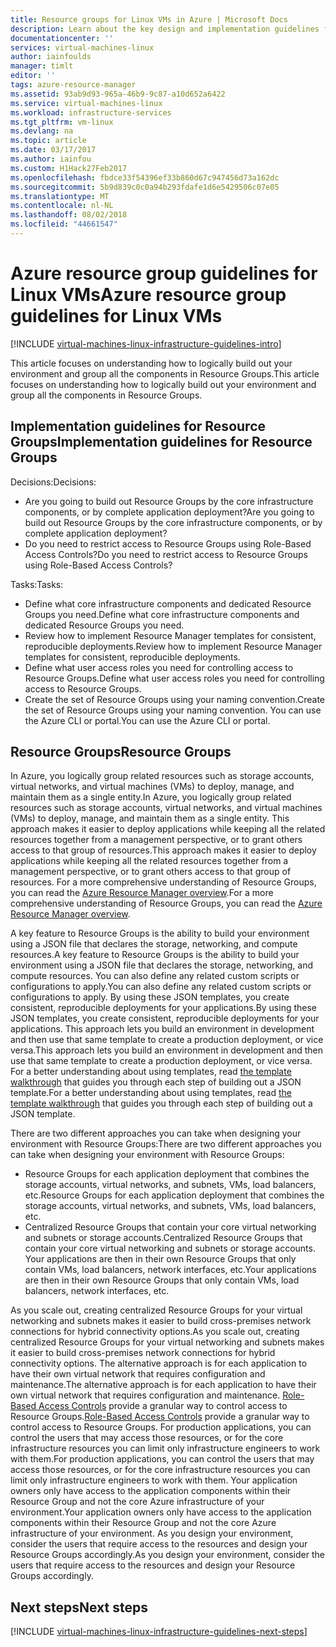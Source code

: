 ```yaml
---
title: Resource groups for Linux VMs in Azure | Microsoft Docs
description: Learn about the key design and implementation guidelines for deploying Resource Groups in Azure infrastructure services.
documentationcenter: ''
services: virtual-machines-linux
author: iainfoulds
manager: timlt
editor: ''
tags: azure-resource-manager
ms.assetid: 93ab9d93-965a-46b9-9c87-a10d652a6422
ms.service: virtual-machines-linux
ms.workload: infrastructure-services
ms.tgt_pltfrm: vm-linux
ms.devlang: na
ms.topic: article
ms.date: 03/17/2017
ms.author: iainfou
ms.custom: H1Hack27Feb2017
ms.openlocfilehash: fbdce33f54396ef33b860d67c947456d73a162dc
ms.sourcegitcommit: 5b9d839c0c0a94b293fdafe1d6e5429506c07e05
ms.translationtype: MT
ms.contentlocale: nl-NL
ms.lasthandoff: 08/02/2018
ms.locfileid: "44661547"
---
```

# <a name="azure-resource-group-guidelines-for-linux-vms"></a><span data-ttu-id="a2483-103">Azure resource group guidelines for Linux VMs</span><span class="sxs-lookup"><span data-stu-id="a2483-103">Azure resource group guidelines for Linux VMs</span></span> 

[!INCLUDE [virtual-machines-linux-infrastructure-guidelines-intro](../../../includes/virtual-machines-linux-infrastructure-guidelines-intro.md)]

<span data-ttu-id="a2483-104">This article focuses on understanding how to logically build out your environment and group all the components in Resource Groups.</span><span class="sxs-lookup"><span data-stu-id="a2483-104">This article focuses on understanding how to logically build out your environment and group all the components in Resource Groups.</span></span>

## <a name="implementation-guidelines-for-resource-groups"></a><span data-ttu-id="a2483-105">Implementation guidelines for Resource Groups</span><span class="sxs-lookup"><span data-stu-id="a2483-105">Implementation guidelines for Resource Groups</span></span>
<span data-ttu-id="a2483-106">Decisions:</span><span class="sxs-lookup"><span data-stu-id="a2483-106">Decisions:</span></span>

* <span data-ttu-id="a2483-107">Are you going to build out Resource Groups by the core infrastructure components, or by complete application deployment?</span><span class="sxs-lookup"><span data-stu-id="a2483-107">Are you going to build out Resource Groups by the core infrastructure components, or by complete application deployment?</span></span>
* <span data-ttu-id="a2483-108">Do you need to restrict access to Resource Groups using Role-Based Access Controls?</span><span class="sxs-lookup"><span data-stu-id="a2483-108">Do you need to restrict access to Resource Groups using Role-Based Access Controls?</span></span>

<span data-ttu-id="a2483-109">Tasks:</span><span class="sxs-lookup"><span data-stu-id="a2483-109">Tasks:</span></span>

* <span data-ttu-id="a2483-110">Define what core infrastructure components and dedicated Resource Groups you need.</span><span class="sxs-lookup"><span data-stu-id="a2483-110">Define what core infrastructure components and dedicated Resource Groups you need.</span></span>
* <span data-ttu-id="a2483-111">Review how to implement Resource Manager templates for consistent, reproducible deployments.</span><span class="sxs-lookup"><span data-stu-id="a2483-111">Review how to implement Resource Manager templates for consistent, reproducible deployments.</span></span>
* <span data-ttu-id="a2483-112">Define what user access roles you need for controlling access to Resource Groups.</span><span class="sxs-lookup"><span data-stu-id="a2483-112">Define what user access roles you need for controlling access to Resource Groups.</span></span>
* <span data-ttu-id="a2483-113">Create the set of Resource Groups using your naming convention.</span><span class="sxs-lookup"><span data-stu-id="a2483-113">Create the set of Resource Groups using your naming convention.</span></span> <span data-ttu-id="a2483-114">You can use the Azure CLI or portal.</span><span class="sxs-lookup"><span data-stu-id="a2483-114">You can use the Azure CLI or portal.</span></span>

## <a name="resource-groups"></a><span data-ttu-id="a2483-115">Resource Groups</span><span class="sxs-lookup"><span data-stu-id="a2483-115">Resource Groups</span></span>
<span data-ttu-id="a2483-116">In Azure, you logically group related resources such as storage accounts, virtual networks, and virtual machines (VMs) to deploy, manage, and maintain them as a single entity.</span><span class="sxs-lookup"><span data-stu-id="a2483-116">In Azure, you logically group related resources such as storage accounts, virtual networks, and virtual machines (VMs) to deploy, manage, and maintain them as a single entity.</span></span> <span data-ttu-id="a2483-117">This approach makes it easier to deploy applications while keeping all the related resources together from a management perspective, or to grant others access to that group of resources.</span><span class="sxs-lookup"><span data-stu-id="a2483-117">This approach makes it easier to deploy applications while keeping all the related resources together from a management perspective, or to grant others access to that group of resources.</span></span> <span data-ttu-id="a2483-118">For a more comprehensive understanding of Resource Groups, you can read the [Azure Resource Manager overview](../../azure-resource-manager/resource-group-overview.md).</span><span class="sxs-lookup"><span data-stu-id="a2483-118">For a more comprehensive understanding of Resource Groups, you can read the [Azure Resource Manager overview](../../azure-resource-manager/resource-group-overview.md).</span></span>

<span data-ttu-id="a2483-119">A key feature to Resource Groups is the ability to build your environment using a JSON file that declares the storage, networking, and compute resources.</span><span class="sxs-lookup"><span data-stu-id="a2483-119">A key feature to Resource Groups is the ability to build your environment using a JSON file that declares the storage, networking, and compute resources.</span></span> <span data-ttu-id="a2483-120">You can also define any related custom scripts or configurations to apply.</span><span class="sxs-lookup"><span data-stu-id="a2483-120">You can also define any related custom scripts or configurations to apply.</span></span> <span data-ttu-id="a2483-121">By using these JSON templates, you create consistent, reproducible deployments for your applications.</span><span class="sxs-lookup"><span data-stu-id="a2483-121">By using these JSON templates, you create consistent, reproducible deployments for your applications.</span></span> <span data-ttu-id="a2483-122">This approach lets you build an environment in development and then use that same template to create a production deployment, or vice versa.</span><span class="sxs-lookup"><span data-stu-id="a2483-122">This approach lets you build an environment in development and then use that same template to create a production deployment, or vice versa.</span></span> <span data-ttu-id="a2483-123">For a better understanding about using templates, read [the template walkthrough](../../azure-resource-manager/resource-manager-template-walkthrough.md) that guides you through each step of building out a JSON template.</span><span class="sxs-lookup"><span data-stu-id="a2483-123">For a better understanding about using templates, read [the template walkthrough](../../azure-resource-manager/resource-manager-template-walkthrough.md) that guides you through each step of building out a JSON template.</span></span>

<span data-ttu-id="a2483-124">There are two different approaches you can take when designing your environment with Resource Groups:</span><span class="sxs-lookup"><span data-stu-id="a2483-124">There are two different approaches you can take when designing your environment with Resource Groups:</span></span>

* <span data-ttu-id="a2483-125">Resource Groups for each application deployment that combines the storage accounts, virtual networks, and subnets, VMs, load balancers, etc.</span><span class="sxs-lookup"><span data-stu-id="a2483-125">Resource Groups for each application deployment that combines the storage accounts, virtual networks, and subnets, VMs, load balancers, etc.</span></span>
* <span data-ttu-id="a2483-126">Centralized Resource Groups that contain your core virtual networking and subnets or storage accounts.</span><span class="sxs-lookup"><span data-stu-id="a2483-126">Centralized Resource Groups that contain your core virtual networking and subnets or storage accounts.</span></span> <span data-ttu-id="a2483-127">Your applications are then in their own Resource Groups that only contain VMs, load balancers, network interfaces, etc.</span><span class="sxs-lookup"><span data-stu-id="a2483-127">Your applications are then in their own Resource Groups that only contain VMs, load balancers, network interfaces, etc.</span></span>

<span data-ttu-id="a2483-128">As you scale out, creating centralized Resource Groups for your virtual networking and subnets makes it easier to build cross-premises network connections for hybrid connectivity options.</span><span class="sxs-lookup"><span data-stu-id="a2483-128">As you scale out, creating centralized Resource Groups for your virtual networking and subnets makes it easier to build cross-premises network connections for hybrid connectivity options.</span></span> <span data-ttu-id="a2483-129">The alternative approach is for each application to have their own virtual network that requires configuration and maintenance.</span><span class="sxs-lookup"><span data-stu-id="a2483-129">The alternative approach is for each application to have their own virtual network that requires configuration and maintenance.</span></span> <span data-ttu-id="a2483-130">[Role-Based Access Controls](../../active-directory/role-based-access-control-what-is.md) provide a granular way to control access to Resource Groups.</span><span class="sxs-lookup"><span data-stu-id="a2483-130">[Role-Based Access Controls](../../active-directory/role-based-access-control-what-is.md) provide a granular way to control access to Resource Groups.</span></span> <span data-ttu-id="a2483-131">For production applications, you can control the users that may access those resources, or for the core infrastructure resources you can limit only infrastructure engineers to work with them.</span><span class="sxs-lookup"><span data-stu-id="a2483-131">For production applications, you can control the users that may access those resources, or for the core infrastructure resources you can limit only infrastructure engineers to work with them.</span></span> <span data-ttu-id="a2483-132">Your application owners only have access to the application components within their Resource Group and not the core Azure infrastructure of your environment.</span><span class="sxs-lookup"><span data-stu-id="a2483-132">Your application owners only have access to the application components within their Resource Group and not the core Azure infrastructure of your environment.</span></span> <span data-ttu-id="a2483-133">As you design your environment, consider the users that require access to the resources and design your Resource Groups accordingly.</span><span class="sxs-lookup"><span data-stu-id="a2483-133">As you design your environment, consider the users that require access to the resources and design your Resource Groups accordingly.</span></span> 

## <a name="next-steps"></a><span data-ttu-id="a2483-134">Next steps</span><span class="sxs-lookup"><span data-stu-id="a2483-134">Next steps</span></span>
[!INCLUDE [virtual-machines-linux-infrastructure-guidelines-next-steps](../../../includes/virtual-machines-linux-infrastructure-guidelines-next-steps.md)]

